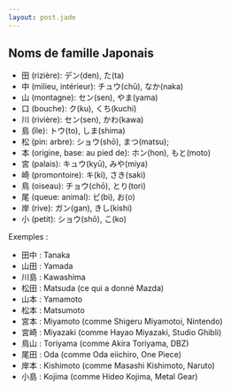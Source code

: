 ```yaml
---
layout: post.jade
---
```


## Noms de famille Japonais 

- 田 (rizière): デン(den), た(ta)
- 中 (milieu, intérieur): チュウ(chū), なか(naka)
- 山 (montagne): セン(sen), やま(yama)
- 口 (bouche): ク(ku), くち(kuchi)
- 川 (rivière): セン(sen), かわ(kawa)
- 島 (île): トウ(to), しま(shima)
- 松 (pin: arbre): ショウ(shō), まつ(matsu);
- 本 (origine, base: au pied de): ホン(hon), もと(moto)
- 宮 (palais): キュウ(kyū), みや(miya)
- 崎 (promontoire): キ(ki), さき(saki)
- 鳥 (oiseau): チョウ(chō), とり(tori)
- 尾 (queue: animal): ビ(bi), お(o)
- 岸 (rive): ガン(gan), きし(kishi)
- 小 (petit): ショウ(shō), こ(ko)

Exemples :
- 田中 : Tanaka
- 山田 : Yamada
- 川島 : Kawashima
- 松田 : Matsuda (ce qui a donné Mazda)
- 山本 : Yamamoto
- 松本 : Matsumoto
- 宮本 : Miyamoto (comme Shigeru Miyamotoi, Nintendo)
- 宮崎 : Miyazaki (comme Hayao Miyazaki, Studio Ghibli)
- 鳥山 : Toriyama (comme Akira Toriyama, DBZ)
- 尾田 : Oda (comme Oda eiichiro, One Piece)
- 岸本 : Kishimoto (comme Masashi Kishimoto, Naruto)
- 小島 : Kojima (comme Hideo Kojima, Metal Gear)

